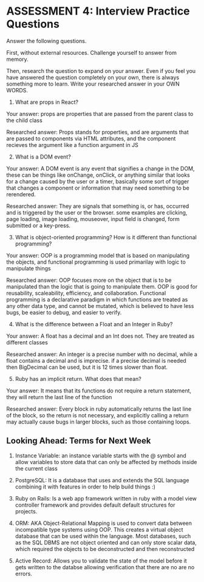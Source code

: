 # ASSESSMENT 4: Interview Practice Questions
Answer the following questions.

First, without external resources. Challenge yourself to answer from memory.

Then, research the question to expand on your answer. Even if you feel you have answered the question completely on your own, there is always something more to learn. Write your researched answer in your OWN WORDS.  

1. What are props in React?

  Your answer: props are properties that are passed from the parent class to the child class 

  Researched answer: Props stands for properties, and are arguments that are passed to components via HTML attributes, and the component recieves the argument like a function argument in JS 



2. What is a DOM event?

  Your answer: A DOM event is any event that signifies a change in the DOM, these can be things like onChange, onClick, or anything similar that looks for a change caused by the user or a timer, basically some sort of trigger that changes a component or information that may need something to be rerendered.

  Researched answer: They are signals that something is, or has, occurred and is triggered by the user or the browser. some examples are clicking, page loading, image loading, mouseover, input field is changed, form submitted or a key-press.



3. What is object-oriented programming? How is it different than functional programming?

  Your answer: OOP is a programming model that is based on manipulating the objects, and functional programming is used primarilay with logic to manipulate things 

  Researched answer: OOP focuses more on the object that is to be manipulated than the logic that is going to manipulate them. OOP is good for reusability, scaleability, efficiency, and collaboration. Functional programming is a declarative paradigm in which functions are treated as any other data type, and cannot be mutated, which is believed to have less bugs, be easier to debug, and easier to verify.



4. What is the difference between a Float and an Integer in Ruby?

  Your answer: A float has a decimal and an Int does not. They are treated as different classes

  Researched answer: An integer is a precise number with no decimal, while a float contains a decimal and is imprecise. if a precise decimal is needed then BigDecimal can be used, but it is 12 times slower than float.



5. Ruby has an implicit return. What does that mean?

  Your answer: It means that its functions do not require a return statement, they will return the last line of the function

  Researched answer: Every block in ruby automatically returns the last line of the block, so the return is not necessary, and explicitly calling a return may actually cause bugs in larger blocks, such as those containing loops.



## Looking Ahead: Terms for Next Week

1. Instance Variable: an instance variable starts with the @ symbol and allow variables to store data that can only be affected by methods inside the current class

2. PostgreSQL: It is a database that uses and extends the SQL language combining it with features in order to help build things :)

3. Ruby on Rails: Is a web app framework written in ruby  with a model view controller framework and provides default default structures for projects.

4. ORM: AKA Object-Relational Mapping is used to convert data between incompatible type systems using OOP. This creates a virtual object database that can be used within the language. Most databases, such as the SQL DBMS are not object oriented and can only store scalar data, which required the objects to be deconstructed and then reconstructed 

5. Active Record: Allows you to validate the state of the model before it gets written to the databse allowing verification that there are no are no errors.

